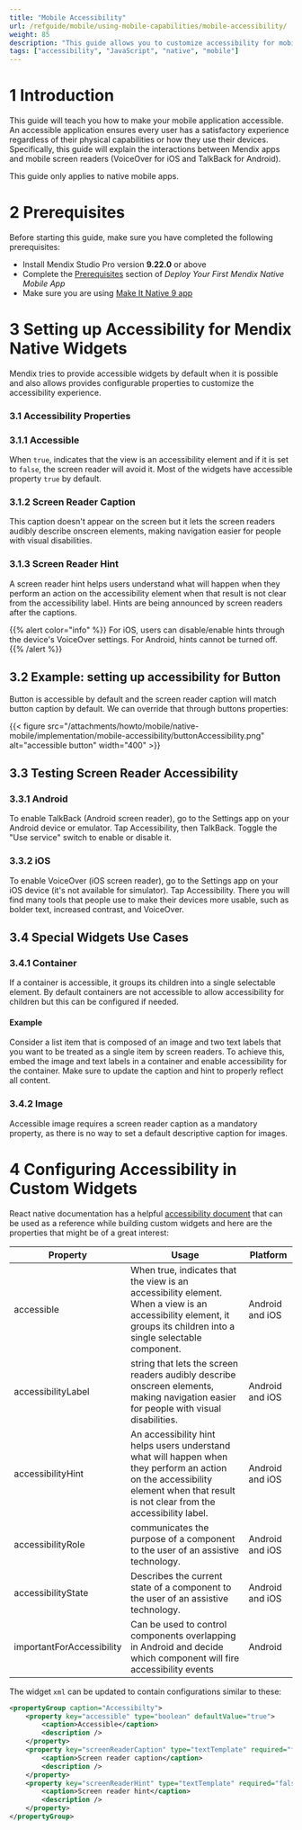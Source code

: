 ```yaml
---
title: "Mobile Accessibility"
url: /refguide/mobile/using-mobile-capabilities/mobile-accessibility/
weight: 85
description: "This guide allows you to customize accessibility for mobile applications."
tags: ["accessibility", "JavaScript", "native", "mobile"]
---
```


# 1 Introduction

This guide will teach you how to make your mobile application accessible. An accessible application ensures every user has a satisfactory experience regardless of their physical capabilities or how they use their devices. Specifically, this guide will explain the interactions between Mendix apps and mobile screen readers (VoiceOver for iOS and TalkBack for Android). 

This guide only applies to native mobile apps.

# 2 Prerequisites

Before starting this guide, make sure you have completed the following prerequisites:

* Install Mendix Studio Pro version **9.22.0** or above
* Complete the [Prerequisites](/refguide/mobile/distributing-mobile-apps/building-native-apps/deploying-native-app/#prerequisites) section of *Deploy Your First Mendix Native Mobile App*
* Make sure you are using [Make It Native 9 app](/releasenotes/mobile/make-it-native-parent/)

# 3 Setting up Accessibility for Mendix Native Widgets

Mendix tries to provide accessible widgets by default when it is possible and also allows provides configurable properties to customize the accessibility experience.

### 3.1  Accessibility Properties

### 3.1.1 Accessible

When `true`, indicates that the view is an accessibility element and if it is set to `false`, the screen reader will avoid it. Most of the widgets have accessible property `true` by default.

### 3.1.2 Screen Reader Caption

This caption doesn't appear on the screen but it lets the screen readers audibly describe onscreen elements, making navigation easier for people with visual disabilities. 

### 3.1.3 Screen Reader Hint

A screen reader hint helps users understand what will happen when they perform an action on the accessibility element when that result is not clear from the accessibility label. Hints are being announced by screen readers after the captions.

{{% alert color="info" %}}
For iOS, users can disable/enable hints through the device's VoiceOver settings. For Android, hints cannot be turned off.
{{% /alert %}}

## 3.2 Example: setting up accessibility for Button

Button is accessible by default and the screen reader caption will match button caption by default. We can override that through buttons properties:

{{< figure src="/attachments/howto/mobile/native-mobile/implementation/mobile-accessibility/buttonAccessibility.png" alt="accessible button"   width="400"  >}}

## 3.3 Testing Screen Reader Accessibility

### 3.3.1 Android

To enable TalkBack (Android screen reader), go to the Settings app on your Android device or emulator. Tap Accessibility, then TalkBack. Toggle the "Use service" switch to enable or disable it.

### 3.3.2 iOS

To enable VoiceOver (iOS screen reader), go to the Settings app on your iOS device (it's not available for simulator). Tap Accessibility. There you will find many tools that people use to make their devices more usable, such as bolder text, increased contrast, and VoiceOver.

## 3.4 Special Widgets Use Cases

### 3.4.1 Container

If a container is accessible, it groups its children into a single selectable element. By default containers are not accessible to allow accessibility for children but this can be configured if needed.

#### Example

Consider a list item that is composed of an image and two text labels that you want to be treated as a single item by screen readers. To achieve this, embed the image and text labels in a container and enable accessibility for the container. Make sure to update the caption and hint to properly reflect all content.

### 3.4.2 Image

Accessible image requires a screen reader caption as a mandatory property, as there is no way to set a default descriptive caption for images.

# 4 Configuring Accessibility in Custom Widgets

React native documentation has a helpful [accessibility document](https://reactnative.dev/docs/accessibility) that can be used as a reference while building custom widgets and here are the properties that might be of a great interest:

| Property | Usage                                                                                                                                                                              | Platform         |
|----------|------------------------------------------------------------------------------------------------------------------------------------------------------------------------------------|------------------|
| accessible| When true, indicates that the view is an accessibility element. When a view is an accessibility element, it groups its children into a single selectable component.                | Android and iOS  |
|accessibilityLabel| string that lets the screen readers audibly describe onscreen elements, making navigation easier for people with visual disabilities.                                              | Android and iOS  |
|accessibilityHint| An accessibility hint helps users understand what will happen when they perform an action on the accessibility element when that result is not clear from the accessibility label. | Android and iOS  |
|accessibilityRole| communicates the purpose of a component to the user of an assistive technology.                                                                                                    | Android and iOS  |
|accessibilityState| Describes the current state of a component to the user of an assistive technology.                                                                                                 | Android and iOS  |
|importantForAccessibility| Can be used to control components overlapping in Android and decide which component will fire accessibility events                                                                 | Android|

The widget `xml` can be updated to contain configurations similar to these:
```xml
<propertyGroup caption="Accessibilty">
    <property key="accessible" type="boolean" defaultValue="true">
        <caption>Accessible</caption>
        <description />
    </property>
    <property key="screenReaderCaption" type="textTemplate" required="false">
        <caption>Screen reader caption</caption>
        <description />
    </property>
    <property key="screenReaderHint" type="textTemplate" required="false">
        <caption>Screen reader hint</caption>
        <description />
    </property>
</propertyGroup>
```

